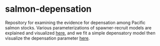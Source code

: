 # salmon-depensation
Repository for examining the evidence for depensation among Pacific salmon stocks.
Various parameterizations of spawner-recruit models are explained and visualized [here](salmon-depensation/blob/main/code/parameterizations.html), and we fit a simple depensatory model then visualize the depensation parameter [here](salmon-depensation/blob/main/code/frequentist_depensatory_mods.html).
